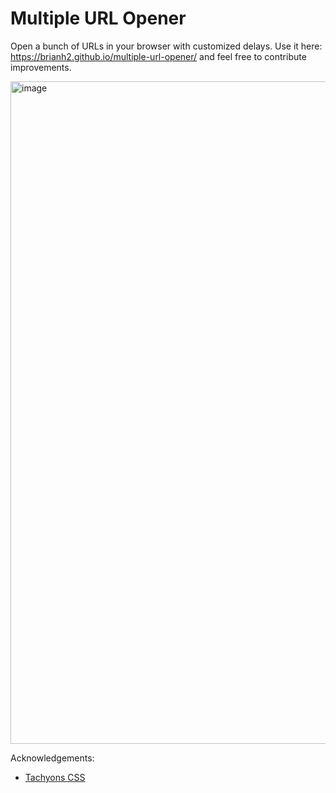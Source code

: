 # Multiple URL Opener

Open a bunch of URLs in your browser with customized delays. Use it here: https://brianh2.github.io/multiple-url-opener/ and feel free to contribute improvements.

<img width="1060" alt="image" src="https://github.com/Raghulroark/kiosk-bypass/assets/44833345/f8ef6282-5c36-49b5-89e6-e14dc09f051f">


Acknowledgements:

* [Tachyons CSS](http://tachyons.io/)
